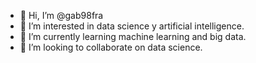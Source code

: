 - 👋 Hi, I’m @gab98fra
- 👀 I’m interested in data science y artificial intelligence.
- 🌱 I’m currently learning machine learning and big data.
- 💞️ I’m looking to collaborate on data science.


<!---
- 📫 How to reach me ...
gab98fra/gab98fra is a ✨ special ✨ repository because its `README.md` (this file) appears on your GitHub profile.
You can click the Preview link to take a look at your changes.
--->
